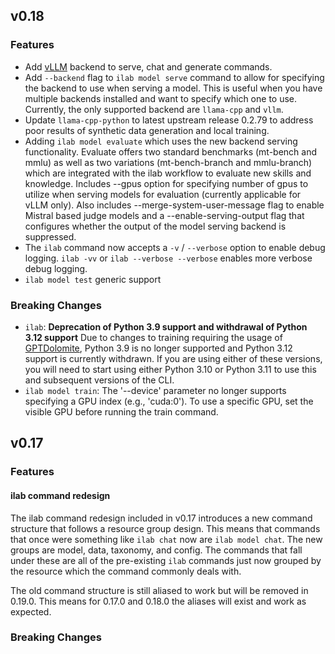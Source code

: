 ## v0.18

### Features

* Add [vLLM](https://github.com/vllm-project/vllm) backend to serve, chat and generate commands.
* Add `--backend` flag to `ilab model serve` command to allow for specifying the backend to use
   when serving a model. This is useful when you have multiple backends installed and want to
   specify which one to use. Currently, the only supported backend are `llama-cpp` and `vllm`.
* Update `llama-cpp-python` to latest upstream release 0.2.79 to address poor
  results of synthetic data generation and local training.
* Adding `ilab model evaluate` which uses the new backend serving functionality.  Evaluate offers
   two standard benchmarks (mt-bench and mmlu) as well as two variations (mt-bench-branch and
   mmlu-branch) which are integrated with the ilab workflow to evaluate new skills and knowledge.
   Includes --gpus option for specifying number of gpus to utilize when serving models for
   evaluation (currently applicable for vLLM only).  Also includes --merge-system-user-message
   flag to enable Mistral based judge models and a --enable-serving-output flag that
   configures whether the output of the model serving backend is suppressed.
* The `ilab` command now accepts a `-v` / `--verbose` option to enable debug logging.
  `ilab -vv` or `ilab --verbose --verbose` enables more verbose debug logging.
* `ilab model test` generic support

### Breaking Changes

* `ilab`: **Deprecation of Python 3.9 support and withdrawal of Python 3.12 support** Due to changes to training requiring the usage of [GPTDolomite](https://github.com/instructlab/GPTDolomite), Python 3.9 is no longer supported and Python 3.12 support is currently withdrawn. If you are using either of these versions, you will need to start using either Python 3.10 or Python 3.11 to use this and subsequent versions of the CLI.
* `ilab model train`: The '--device' parameter no longer supports specifying a GPU index (e.g., 'cuda:0'). To use a specific GPU, set the visible GPU before running the train command.

## v0.17

### Features

#### ilab command redesign

The ilab command redesign included in v0.17 introduces a new command structure that follows a resource group design. This means that commands that once were something like `ilab chat` now are `ilab model chat`. The new groups are model, data, taxonomy, and config. The commands that fall under these are all of the pre-existing `ilab` commands just now grouped by the resource which the command commonly deals with.

The old command structure is still aliased to work but will be removed in 0.19.0. This means for 0.17.0 and 0.18.0 the aliases will exist and work as expected.

### Breaking Changes
